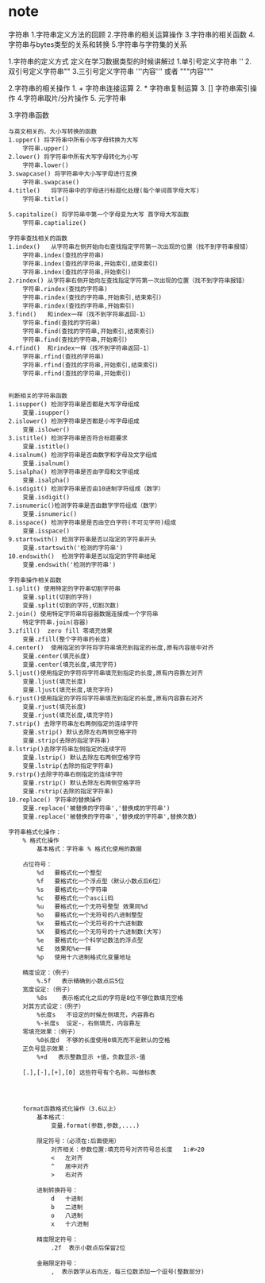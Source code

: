 # note
字符串
1.字符串定义方法的回顾
2.字符串的相关运算操作
3.字符串的相关函数
4.字符串与bytes类型的关系和转换
5.字符串与字符集的关系

1.字符串的定义方式
    定义在学习数据类型的时候讲解过
    1.单引号定义字符串 ''
    2.双引号定义字符串""
    3.三引号定义字符串 '''内容''' 或者 """内容"""

2.字符串的相关操作
    1. + 字符串连接运算
    2. * 字符串复制运算
    3. [] 字符串索引操作
    4.字符串取片/分片操作
    5. 元字符串

3.字符串函数

    与英文相关的，大小写转换的函数
    1.upper() 将字符串中所有小写字母转换为大写
        字符串.upper()
    2.lower() 将字符串中所有大写字母转化为小写
        字符串.lower()
    3.swapcase() 将字符串中大小写字母进行互换
        字符串.swapcase()
    4.title()   将字符串中的字母进行标题化处理(每个单词首字母大写)
        字符串.title()

    5.capitalize() 将字符串中第一个字母变为大写 首字母大写函数
        字符串.captialize()

    字符串查找相关的函数
    1.index()   从字符串左侧开始向右查找指定字符第一次出现的位置（找不到字符串报错）
        字符串.index(查找的字符串)
        字符串.index(查找的字符串,开始索引,结束索引)
        字符串.index(查找的字符串,开始索引)
    2.rindex() 从字符串右侧开始向左查找指定字符第一次出现的位置（找不到字符串报错）
        字符串.rindex(查找的字符串)
        字符串.rindex(查找的字符串,开始索引,结束索引)
        字符串.rindex(查找的字符串,开始索引)
    3.find()   和index一样（找不到字符串返回-1）
        字符串.find(查找的字符串)
        字符串.find(查找的字符串,开始索引,结束索引)
        字符串.find(查找的字符串,开始索引)
    4.rfind()  和rindex一样（找不到字符串返回-1）
        字符串.rfind(查找的字符串)
        字符串.rfind(查找的字符串,开始索引,结束索引)
        字符串.rfind(查找的字符串,开始索引)


    判断相关的字符串函数
    1.isupper() 检测字符串是否都是大写字母组成
        变量.isupper()
    2.islower() 检测字符串是否都是小写字母组成
        变量.islower()
    3.istitle() 检测字符串是否符合标题要求
        变量.istitle()
    4.isalnum() 检测字符串是否由数字和字母及文字组成
        变量.isalnum()
    5.isalpha() 检测字符串是否由字母和文字组成
        变量.isalpha()
    6.isdigit() 检测字符串是否由10进制字符组成（数字）
        变量.isdigit()
    7.isnumeric()检测字符串是否由数字字符组成（数字）
        变量.isnumeric()
    8.isspace() 检测字符串是是否由空白字符(不可见字符)组成
        变量.isspace()
    9.startswith() 检测字符串是否以指定的字符串开头
        变量.startswith('检测的字符串')
    10.endswith()  检测字符串是否以指定的字符串结尾
        变量.endswith('检测的字符串')

    字符串操作相关函数
    1.split() 使用特定的字符串切割字符串
        变量.split(切割的字符)
        变量.split(切割的字符,切割次数)
    2.join() 使用特定字符串将容器数据连接成一个字符串
        特定字符串.join(容器)
    3.zfill()  zero fill 零填充效果
        变量.zfill(整个字符串的长度)
    4.center()  使用指定的字符将字符串填充到指定的长度,原有内容居中对齐
        变量.center(填充长度)
        变量.center(填充长度,填充字符)
    5.ljust()使用指定的字符将字符串填充到指定的长度,原有内容靠左对齐
        变量.ljust(填充长度)
        变量.ljust(填充长度,填充字符)
    6.rjust()使用指定的字符将字符串填充到指定的长度,原有内容靠右对齐
        变量.rjust(填充长度)
        变量.rjust(填充长度,填充字符)
    7.strip() 去除字符串左右两侧指定的连续字符
        变量.strip() 默认去除左右两侧空格字符
        变量.strip(去除的指定字符串)
    8.lstrip()去除字符串左侧指定的连续字符
        变量.lstrip() 默认去除左右两侧空格字符
        变量.lstrip(去除的指定字符串)
    9.rstrp()去除字符串右侧指定的连续字符
        变量.rstrip() 默认去除左右两侧空格字符
        变量.rstrip(去除的指定字符串)
    10.replace() 字符串的替换操作
        变量.replace('被替换的字符串','替换成的字符串')
        变量.replace('被替换的字符串','替换成的字符串',替换次数)

    字符串格式化操作：
        % 格式化操作
            基本格式：字符串 % 格式化使用的数据

        占位符号：
            %d   要格式化一个整型
            %f   要格式化一个浮点型（默认小数点后6位）
            %s   要格式化一个字符串
            %c   要格式化一个ascii码
            %u   要格式化一个无符号整型 效果同%d
            %o   要格式化一个无符号的八进制整型
            %x   要格式化一个无符号的十六进制数
            %X   要格式化一个无符号的十六进制数(大写)
            %e   要格式化一个科学记数法的浮点型
            %E   效果和%e一样
            %p   使用十六进制格式化变量地址

        精度设定：（例子）
            %.5f   表示精确到小数点后5位
        宽度设定:（例子）
            %8s    表示格式化之后的字符是8位不够位数填充空格
        对其方式设定：（例子）
            %长度s   不设定的时候左侧填充，内容靠右
            %-长度s  设定-，右侧填充，内容靠左
        零填充效果：（例子）
            %0长度d  不够的长度使用0填充而不是默认的空格
        正负号显示效果：
            %+d   表示整数显示 +值，负数显示-值

        [.],[-],[+],[0] 这些符号有个名称，叫做标表




        format函数格式化操作（3.6以上）
            基本格式：
                变量.format(参数,参数,....)

            限定符号：（必须在:后面使用）
                对齐相关：参数位置:填充符号对齐符号总长度   1:#>20
                <   左对齐
                ^   居中对齐
                >   右对齐

            进制转换符号：
                d   十进制
                b   二进制
                o   八进制
                x   十六进制

            精度限定符号：
                .2f  表示小数点后保留2位

            金融限定符号：
                ,  表示数字从右向左，每三位数添加一个逗号(整数部分)


